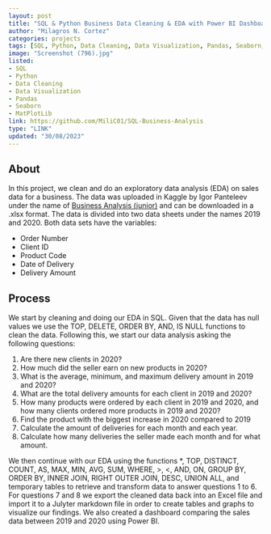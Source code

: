 ```yaml
---
layout: post
title: "SQL & Python Business Data Cleaning & EDA with Power BI Dashboard"
author: "Milagros N. Cortez"
categories: projects
tags: [SQL, Python, Data Cleaning, Data Visualization, Pandas, Seaborn, MatPlotLib]
image: "Screenshot (796).jpg"
listed:
- SQL
- Python
- Data Cleaning
- Data Visualization
- Pandas
- Seaborn
- MatPlotLib
link: https://github.com/MiliC01/SQL-Business-Analysis
type: "LINK"
updated: "30/08/2023"
---
```


## About

In this project, we clean and do an exploratory data analysis (EDA) on sales data for a business. The data was uploaded in Kaggle by Igor Panteleev under the name of [Business Analysis (junior)](https://www.kaggle.com/datasets/sticktogethertm/business-analysis-junior) and can be downloaded in a .xlsx format. The data is divided into two data sheets under the names 2019 and 2020. Both data sets have the variables:
- Order Number
- Client ID
- Product Code
- Date of Delivery
- Delivery Amount

## Process

We start by cleaning and doing our EDA in SQL. Given that the data has null values we use the TOP, DELETE, ORDER BY, AND, IS NULL functions to clean the data. Following this, we start our data analysis asking the following questions:

1) Are there new clients in 2020?
2) How much did the seller earn on new products in 2020?
3) What is the average, minimum, and maximum delivery amount in 2019 and 2020?
4) What are the total delivery amounts for each client in 2019 and 2020?
5) How many products were ordered by each client in 2019 and 2020, and how many clients ordered more products in 2019 and 2020?
6) Find the product with the biggest increase in 2020 compared to 2019
7) Calculate the amount of deliveries for each month and each year.
8) Calculate how many deliveries the seller made each month and for what amount.

We then continue with our EDA using the functions *, TOP, DISTINCT, COUNT, AS, MAX, MIN, AVG, SUM, WHERE, >, <, AND, ON, GROUP BY, ORDER BY, INNER JOIN, RIGHT OUTER JOIN, DESC, UNION ALL, and temporary tables to retrieve and transform data to answer questions 1 to 6. For questions 7 and 8 we export the cleaned data back into an Excel file and import it to a Julyter markdown file in order to create tables and graphs to visualize our findings. We also created a dashboard comparing the sales data between 2019 and 2020 using Power BI.
